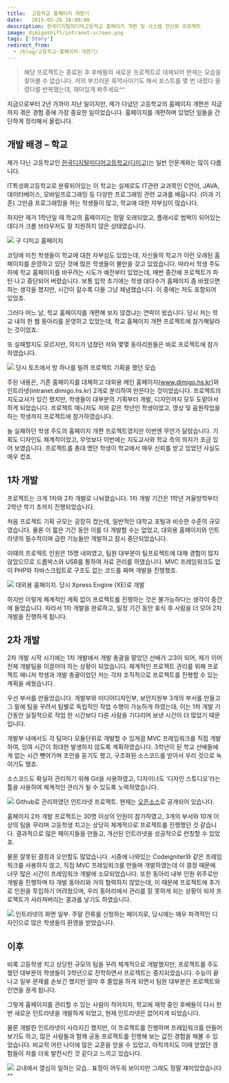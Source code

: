 ```yaml
---
title:  고등학교 홈페이지 개편기
date:   2015-05-26 16:00:00
description: 한국디지털미디어고등학교 홈페이지 개편 및 시스템 전산화 프로젝트
image: dimigoshift/intranet-screen.png
tags: ['Story']
redirect_from:
  - /blog/고등학교-홈페이지-개편기/
---
```


> 해당 프로젝트는 종료된 후 후배들의 새로운 프로젝트로 대체되어 현재는 모습을 찾아볼 수 없습니다.
> 저의 부끄러운 흑역사이기도 해서 포스트를 몇 번 내렸다 올렸다를 반복했는데, 재미있게 봐주세요^^

지금으로부터 2년 가까이 지난 일이지만, 제가 다녔던 고등학교의 홈페이지 개편은 지금까지 겪은 경험 중에 가장 중요한 일이었습니다.
홈페이지를 개편하며 있었던 일들을 간단하게 정리해서 올립니다.


## 개발 배경 – 학교

제가 다닌 고등학교인 [한국디지털미디어고등학교(디미고)](http://dimigo.hs.kr/)는 일반 인문계와는 많이 다릅니다.

IT특성화고등학교로 분류되어있는 이 학교는 실제로도 IT관련 교과목인 C언어, JAVA, 데이터베이스, 모바일프로그래밍 등 다양한 프로그래밍 관련 교과를 배웁니다. (이과 기준)
그만큼 프로그래밍을 하는 학생들이 많고, 학교에 대한 자부심이 많습니다.

하지만 제가 1학년일 때 학교의 홈페이지는 정말 오래되었고, 플래시로 범벅이 되어있는 데다가 크롬 브라우저도 잘 지원하지 않은 상태였습니다.

<p class="center">
  <img src="/attachs/dimigoshift/old-dimigo-homepage.jpg">
  <span class="caption" style="margin-top: 5px">
    구 디미고 홈페이지
  </span>
</p>

코딩에 미친 학생들이 학교에 대한 자부심도 있었는데, 자신들의 학교가 이런 오래된 홈페이지를 운영하고 있단 것에 많은 학생들이 불만을 갖고 있었습니다.
따라서 학생 주도하에 학교 홈페이지를 바꾸려는 시도가 예전부터 있었는데, 매번 중간에 프로젝트가 파탄 나고 중단되어 버렸습니다.
보통 입학 초기에는 학생 대다수가 홈페이지 좀 바꿨으면 하는 생각을 했지만, 시간이 갈수록 다들 그냥 체념했습니다. 이 중에는 저도 포함되어 있었죠.

그러다 어느 날, 학교 홈페이지를 개편해 보지 않겠냐는 연락이 왔습니다.
당시 저는 학교 내의 한 웹 동아리를 운영하고 있었는데, 학교 홈페이지 개편 프로젝트에 참가해달라는 것이었죠.

또 실패할지도 모르지만, 의지가 넘쳤던 저와 몇몇 동아리원들은 바로 프로젝트에 참가하였습니다.

<p class="center">
  <img src="/attachs/dimigoshift/project-start.jpg">
  <span class="caption" style="margin-top: 3px">
    당시 토즈에서 방 하나를 빌려 프로젝트 기획을 했던 모습
  </span>
</p>

주된 내용은, 기존 홈페이지를 대체하고 대외용 메인 홈페이지(www.dimigo.hs.kr)와 인트라넷(intranet.dimigo.hs.kr) 2개로 분리하여 만든다는 것이었습니다.
프로젝트의 지도교사가 있긴 했지만, 학생들이 대부분의 기획부터 개발, 디자인까지 모두 도맡아서 하게 되었습니다.
프로젝트 매니저도 저와 같은 학년인 학생이었고, 영상 및 음원작업을 하는 학생까지 프로젝트에 참가하였습니다.

늘 실패하던 학생 주도의 홈페이지 개편 프로젝트였지만 이번엔 무언가 달랐습니다.
기획도 디자인도 체계적이었고, 무엇보다 이번에는 지도교사와 학교 측의 의지가 조금 있어 보였습니다.
프로젝트를 총대 멨던 학생이 학교에서 매우 신뢰를 받고 있었던 사실도 매우 컸죠.


## 1차 개발

프로젝트는 크게 1차와 2차 개발로 나눠졌습니다. 1차 개발 기간은 1학년 겨울방학부터 2학년 학기 초까지 진행되었습니다.

처음 프로젝트 기획 규모는 굉장히 컸는데, 일반적인 대학교 포털과 비슷한 수준의 규모였습니다. 물론 이 짧은 기간 동안 이를 다 개발할 수는 없었고, 대외용 홈페이지와 인트라넷의 필수적이며 급한 기능들만 개발하고 잠시 중단되었습니다.

이때의 프로젝트 인원은 15명 내외였고, 팀원 대부분이 팀프로젝트에 대해 경험이 많지 않았으므로 드롭박스와 USB를 통하여 자료 관리를 하였습니다.
MVC 프레임워크도 없이 PHP와 자바스크립트로 구조도 없는 코드를 짜며 개발을 진행했죠.

<p class="center">
  <img src="/attachs/dimigoshift/homepage-screen.png">
  <span class="caption" style="margin-top: 3px">
    대외용 홈페이지. 당시 Xpress Engine (XE)로 개발
  </span>
</p>

하지만 이렇게 체계적인 계획 없이 프로젝트를 진행하는 것은 불가능하다는 생각이 중간에 들었습니다.
따라서 1차 개발을 완료하고, 일정 기간 동안 휴식 후 사람을 더 모아 2차 개발을 진행하게 됩니다.


## 2차 개발

2차 개발 시작 시기에는 1차 개발에서 개발 총괄을 맡았던 선배가 고3이 되어, 제가 이어 전체 개발팀을 이끌어야 하는 상황이 되었습니다.
체계적인 프로젝트 관리를 위해 프로젝트 매니저 학생과 개발 총괄이었던 저는 각자 조직적으로 프로젝트를 진행할 수 있는 계획을 세웠습니다.

우선 부서를 만들었습니다. 개발부와 미디어디자인부, 보안지원부 3개의 부서를 만들고 그 밑에 팀을 꾸려서 팀별로 독립적인 작업 수행이 가능하게 하였는데, 이는 1차 개발 기간동안 실질적으로 작업 한 시간보다 다른 사람을 기다리며 보낸 시간이 더 많았기 때문입니다.

개발부 내에서도 각 팀마다 모듈단위로 개발할 수 있게끔 MVC 프레임워크를 직접 개발하여, 잉여 시간이 최대한 발생하지 않도록 계획하였습니다.
3학년이 된 학교 선배들에게 없는 시간 뺏어가며 조언을 듣기도 했고, 구조화된 소스코드를 받아서 우리 것으로 녹이기도 했죠.

소스코드도 확실히 관리하기 위해 Git을 사용하였고, 디자이너도 ‘디자인 스튜디오’라는 툴을 사용하여 체계적인 관리가 될 수 있도록 노력하였습니다.

<p class="center">
  <img src="/attachs/dimigoshift/intranet-repo.png">
  <span class="caption" style="margin-top: 3px">
    Github로 관리하였던 인트라넷 프로젝트. 현재는 <a href="https://github.com/Prev/intranet">오픈소스</a>로 공개되어 있습니다.
  </span>
</p>

홈페이지 2차 개발 프로젝트는 30명 이상의 인원이 참가하였고, 3개의 부서와 10개 이상의 팀을 꾸리며 고등학생 치고는 상당히 체계적으로 프로젝트를 진행했던 것 같습니다.
결과적으로 많은 페이지들을 만들고, 개선된 인트라넷을 성공적으로 런칭할 수 있었죠.

물론 잘못된 결정과 오만함도 많았습니다.
시중에 나와있는 Codeigniter와 같은 프레임워크를 사용하지 않고, 직접 MVC 프레임워크를 만들며 개발하였는데 이 결정 때문에 너무 많은 시간이 프레임워크 개발에 소모되었습니다.
또한 동아리 내부 인원 위주로만 개발을 진행하며 타 개발 동아리와 거의 협력하지 않았는데, 이 때문에 프로젝트에 추가로 인원을 투입하기 어려웠으며,
우리 동아리에서 관리를 잘 못하게 되는 상황이 되자 프로젝트가 사라져버리는 결과를 낳기도 하였습니다.

<p class="center">
  <img src="/attachs/dimigoshift/intranet-screen.png">
  <span class="caption" style="margin-top: 3px">
    인트라넷의 화면 일부. 주말 잔류를 신청하는 페이지로, 당시에는 매우 파격적인 디자인으로 많은 학생들의 환영을 받았습니다.
  </span>
</p>


## 이후

비록 고등학생 치고 상당한 규모의 팀을 꾸려 체계적으로 개발했지만, 프로젝트를 주도했던 대부분의 학생들이 3학년으로 진학하면서 프로젝트는 중지되었습니다. 수능이 끝나고 일부 문제를 손보긴 했지만 얼마 후 졸업을 하게 되면서 팀원 대부분은 프로젝트와 인연을 끊게 됩니다.

그렇게 홈페이지를 관리할 수 있는 사람이 적어지자, 학교에 재학 중인 후배들이 다시 한번 새로운 인트라넷을 개발하게 되었고, 현재 인트라넷은 없어지게 되었습니다.

물론 개발한 인트라넷이 사라지긴 했지만, 이 프로젝트를 진행하며 프레임워크를 만들어보기도 하고, 많은 사람들과 함께 공동 프로젝트를 진행해 보는 값진 경험을 해볼 수 있었습니다.
비교적 어린 나이에 많은 교훈을 얻을 수 있었고, 아직까지도 이때 얻었던 경험들이 저를 더욱 발전시킨 것 같다고 느끼고 있습니다.

<p class="center">
  <img src="/attachs/dimigoshift/working.jpg">
  <span class="caption" style="margin-top: 3px">
    교내에서 열심히 일하는 모습.. 표정이 어두워 보이지만 그래도 정말 재미있었습니다^^
  </span>
</p>
